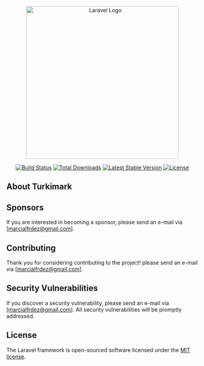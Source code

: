 <p align="center"><a href="https://laravel.com" target="_blank"><img src="https://raw.githubusercontent.com/laravel/art/master/logo-lockup/5%20SVG/2%20CMYK/1%20Full%20Color/laravel-logolockup-cmyk-red.svg" width="400" alt="Laravel Logo"></a></p>

<p align="center">
<a href="https://github.com/laravel/framework/actions"><img src="https://github.com/laravel/framework/workflows/tests/badge.svg" alt="Build Status"></a>
<a href="https://packagist.org/packages/laravel/framework"><img src="https://img.shields.io/packagist/dt/laravel/framework" alt="Total Downloads"></a>
<a href="https://packagist.org/packages/laravel/framework"><img src="https://img.shields.io/packagist/v/laravel/framework" alt="Latest Stable Version"></a>
<a href="https://packagist.org/packages/laravel/framework"><img src="https://img.shields.io/packagist/l/laravel/framework" alt="License"></a>
</p>

## About Turkimark


## Sponsors

 If you are interested in becoming a sponsor, please send an e-mail via [marcialfrdez@gmail.com].

## Contributing

Thank you for considering contributing to the project! please send an e-mail via [marcialfrdez@gmail.com].

## Security Vulnerabilities

If you discover a security vulnerability, please send an e-mail via [marcialfrdez@gmail.com]. All security vulnerabilities will be promptly addressed.

## License

The Laravel framework is open-sourced software licensed under the [MIT license](https://opensource.org/licenses/MIT).
